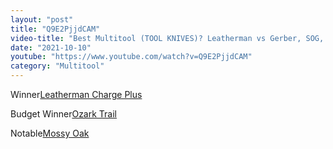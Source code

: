 ```yaml
---
layout: "post"
title: "Q9E2PjjdCAM"
video-title: "Best Multitool (TOOL KNIVES)? Leatherman vs Gerber, SOG, Victorinox, DeWalt, Mossy Oak, Ozark Trail"
date: "2021-10-10"
youtube: "https://www.youtube.com/watch?v=Q9E2PjjdCAM"
category: "Multitool"
---
```

<div class="space-y-1"><p><span class="inline-flex items-center justify-center px-2 py-1 mr-2 text-sm font-semibold leading-none text-red-50 bg-red-600 rounded-full">Winner</span><a class="text-gray-900 hover:text-red-600 no-underline hover:no-underline" target="_blank" href="https://amzn.to/3lnVpbU">Leatherman Charge Plus</a><br></p><p><span class="inline-flex items-center justify-center px-2 py-1 mr-2 text-sm font-semibold leading-none bg-white hover:bg-gray-100 text-gray-400 border border-gray-200 rounded-full">Budget Winner</span><a class="text-gray-900 hover:text-red-600 no-underline hover:no-underline" target="_blank" href="https://amzn.to/3uZ7R5d">Ozark Trail</a><br></p><p><span class="inline-flex items-center justify-center px-2 py-1 mr-2 text-sm font-semibold leading-none bg-white hover:bg-gray-100 text-gray-400 border border-gray-200 rounded-full">Notable</span><a class="text-gray-900 hover:text-red-600 no-underline hover:no-underline" target="_blank" href="https://amzn.to/3BubmD4">Mossy Oak</a><br></p></div>